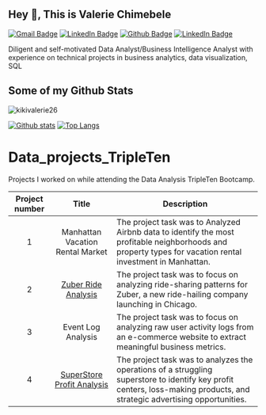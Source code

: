 ## Hey 👋, This is Valerie Chimebele

[![Gmail Badge](https://img.shields.io/badge/-kikivalerie26@gmail.com-c14438?style=flat&logo=Gmail&logoColor=white&link=mailto:kikivalerie26@gmail.com)](mailto:kikivalerie26@gmail.com) 
[![LinkedIn Badge](https://img.shields.io/badge/-Valerie%20Kiki-0072b1?style=flat&logo=LinkedIn&logoColor=white&link=https://www.linkedin.com/in/ValerieKiki/)](https://www.linkedin.com/in/ValerieKiki/)
[![Github Badge](https://img.shields.io/badge/-kikivalerie26-grey?style=flat&logo=github&logoColor=white&link=https://github.com/kikivalerie26/)](https://www.github.com/kikivalerie26/) 
[![LinkedIn Badge](https://img.shields.io/badge/-Valerie%20Kiki%20MBA-0072b1?style=flat-square&logo=linkedin&logoColor=white&link=https://www.linkedin.com/in/valerie-kiki-mba-916557186/)](https://www.linkedin.com/in/valerie-kiki-mba-916557186/)
<p align='left'>Diligent and self-motivated Data Analyst/Business Intelligence Analyst with experience on technical projects in business analytics, data visualization, SQL</p>

## Some of my Github Stats
<p align=left> <img src=https://komarev.com/ghpvc/?username=kikivalerie26 alt=kikivalerie26 /> </p>

[![Github stats](https://github-readme-stats.vercel.app/api?username=kikivalerie26&show_icons=true&include_all_commits=true)](https://github.com/kikivalerie26/github-readme-stats)
[![Top Langs](https://github-readme-stats.vercel.app/api/top-langs/?username=kikivalerie26&layout=compact)](https://github.com/kikivalerie26/github-readme-stats)




# Data_projects_TripleTen
Projects I worked on while attending the Data Analysis TripleTen Bootcamp.


| Project number | Title | Description |
| :-------: |  :-------: |--------|
| 1 | Manhattan Vacation Rental Market| The project task was to Analyzed Airbnb data to identify the most profitable neighborhoods and property types for vacation rental investment in Manhattan. |
| 2 | [Zuber Ride Analysis](https://github.com/Kikivalerie26/Data_projects_TripleTen/blob/main/zuber.sql)| The project task was to focus on analyzing ride-sharing patterns for Zuber, a new ride-hailing company launching in Chicago. |
| 3 | Event Log Analysis| The project task was to focus on analyzing raw user activity logs from an e-commerce website to extract meaningful business metrics. |
| 4 | [SuperStore Profit Analysis](https://public.tableau.com/views/PROJECTPART1_17406642411830/Sheet7?:language=en-US&:sid=&:redirect=auth&:display_count=n&:origin=viz_share_link)| The project task was to analyzes the operations of a struggling superstore to identify key profit centers, loss-making products, and strategic advertising opportunities. |

